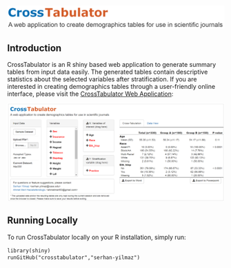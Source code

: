 <img src="www/crosstabulator_logo_github.png" width="800">

## Introduction 
CrossTabulator is an R shiny based web application to generate summary tables from input data easily. The generated tables contain descriptive statistics about the selected variables after stratification. If you are interested in creating demographics tables through a user-friendly online interface, please visit the [CrossTabulator Web Application](https://serhan-yilmaz.shinyapps.io/crosstabulator/):

![CrossTabulator](www/crosstabulator_ss.png "CrossTabulator")

## Running Locally
To run CrossTabulator locally on your R installation, simply run:
```
library(shiny)
runGitHub("crosstabulator","serhan-yilmaz")
```
